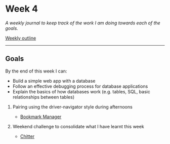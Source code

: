 # Week 4

_A weekly journal to keep track of the work I am doing towards each of the goals._

[Weekly outline](https://github.com/makersacademy/course/blob/master/week_outlines.md/)

------

## Goals

By the end of this week I can:

* Build a simple web app with a database
* Follow an effective debugging process for database applications
* Explain the basics of how databases work (e.g. tables, SQL, basic relationships between tables)

1. Pairing using the driver-navigator style during afternoons
    - [Bookmark Manager](https://github.com/nelsonclaire/Portfolio/blob/master/projects/bookmark-manager.md)

2. Weekend challenge to consolidate what I have learnt this week
    - [Chitter](https://github.com/nelsonclaire/Portfolio/blob/master/projects/chitter.md)
